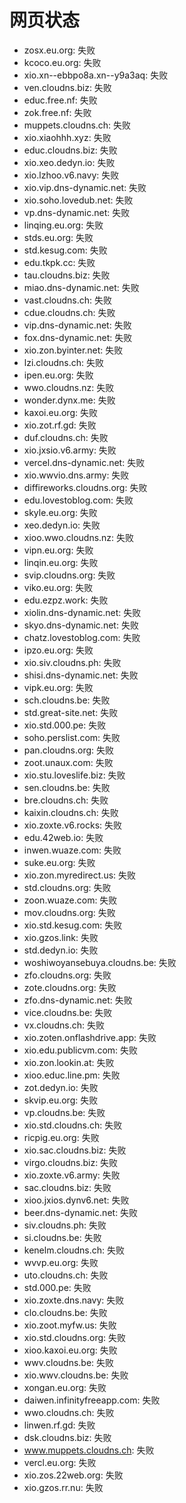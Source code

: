 # 网页状态
- zosx.eu.org: 失败
- kcoco.eu.org: 失败
- xio.xn--ebbpo8a.xn--y9a3aq: 失败
- ven.cloudns.biz: 失败
- educ.free.nf: 失败
- zok.free.nf: 失败
- muppets.cloudns.ch: 失败
- xio.xiaohhh.xyz: 失败
- educ.cloudns.biz: 失败
- xio.xeo.dedyn.io: 失败
- xio.lzhoo.v6.navy: 失败
- xio.vip.dns-dynamic.net: 失败
- xio.soho.lovedub.net: 失败
- vp.dns-dynamic.net: 失败
- linqing.eu.org: 失败
- stds.eu.org: 失败
- std.kesug.com: 失败
- edu.tkpk.cc: 失败
- tau.cloudns.biz: 失败
- miao.dns-dynamic.net: 失败
- vast.cloudns.ch: 失败
- cdue.cloudns.ch: 失败
- vip.dns-dynamic.net: 失败
- fox.dns-dynamic.net: 失败
- xio.zon.byinter.net: 失败
- lzi.cloudns.ch: 失败
- ipen.eu.org: 失败
- wwo.cloudns.nz: 失败
- wonder.dynx.me: 失败
- kaxoi.eu.org: 失败
- xio.zot.rf.gd: 失败
- duf.cloudns.ch: 失败
- xio.jxsio.v6.army: 失败
- vercel.dns-dynamic.net: 失败
- xio.wwvio.dns.army: 失败
- diffireworks.cloudns.org: 失败
- edu.lovestoblog.com: 失败
- skyle.eu.org: 失败
- xeo.dedyn.io: 失败
- xioo.wwo.cloudns.nz: 失败
- vipn.eu.org: 失败
- linqin.eu.org: 失败
- svip.cloudns.org: 失败
- viko.eu.org: 失败
- edu.ezpz.work: 失败
- xiolin.dns-dynamic.net: 失败
- skyo.dns-dynamic.net: 失败
- chatz.lovestoblog.com: 失败
- ipzo.eu.org: 失败
- xio.siv.cloudns.ph: 失败
- shisi.dns-dynamic.net: 失败
- vipk.eu.org: 失败
- sch.cloudns.be: 失败
- std.great-site.net: 失败
- xio.std.000.pe: 失败
- soho.perslist.com: 失败
- pan.cloudns.org: 失败
- zoot.unaux.com: 失败
- xio.stu.loveslife.biz: 失败
- sen.cloudns.be: 失败
- bre.cloudns.ch: 失败
- kaixin.cloudns.ch: 失败
- xio.zoxte.v6.rocks: 失败
- edu.42web.io: 失败
- inwen.wuaze.com: 失败
- suke.eu.org: 失败
- xio.zon.myredirect.us: 失败
- std.cloudns.org: 失败
- zoon.wuaze.com: 失败
- mov.cloudns.org: 失败
- xio.std.kesug.com: 失败
- xio.gzos.link: 失败
- std.dedyn.io: 失败
- woshiwoyansebuya.cloudns.be: 失败
- zfo.cloudns.org: 失败
- zote.cloudns.org: 失败
- zfo.dns-dynamic.net: 失败
- vice.cloudns.be: 失败
- vx.cloudns.ch: 失败
- xio.zoten.onflashdrive.app: 失败
- xio.edu.publicvm.com: 失败
- xio.zon.lookin.at: 失败
- xioo.educ.line.pm: 失败
- zot.dedyn.io: 失败
- skvip.eu.org: 失败
- vp.cloudns.be: 失败
- xio.std.cloudns.ch: 失败
- ricpig.eu.org: 失败
- xio.sac.cloudns.biz: 失败
- virgo.cloudns.biz: 失败
- xio.zoxte.v6.army: 失败
- sac.cloudns.biz: 失败
- xioo.jxios.dynv6.net: 失败
- beer.dns-dynamic.net: 失败
- siv.cloudns.ph: 失败
- si.cloudns.be: 失败
- kenelm.cloudns.ch: 失败
- wvvp.eu.org: 失败
- uto.cloudns.ch: 失败
- std.000.pe: 失败
- xio.zoxte.dns.navy: 失败
- clo.cloudns.be: 失败
- xio.zoot.myfw.us: 失败
- xio.std.cloudns.org: 失败
- xioo.kaxoi.eu.org: 失败
- wwv.cloudns.be: 失败
- xio.wwv.cloudns.be: 失败
- xongan.eu.org: 失败
- daiwen.infinityfreeapp.com: 失败
- wwo.cloudns.ch: 失败
- linwen.rf.gd: 失败
- dsk.cloudns.biz: 失败
- www.muppets.cloudns.ch: 失败
- vercl.eu.org: 失败
- xio.zos.22web.org: 失败
- xio.gzos.rr.nu: 失败
